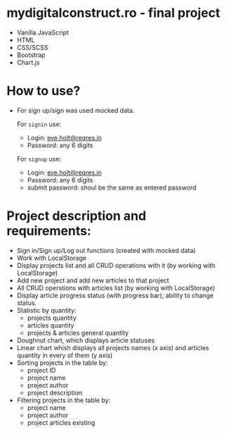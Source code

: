# mydigitalconstruct.ro - final project

- Vanilla JavaScript
- HTML
- CSS/SCSS
- Bootstrap
- Chart.js

# How to use?

- For sign up/sign was used mocked data.

  For ``signin`` use:
  - Login: eve.holt@reqres.in
  - Password: any 6 digits
 
  For ``signup`` use:
  - Login: eve.holt@reqres.in
  - Password: any 6 digits
  - submit password: shoul be the same as entered password

# Project description and requirements:
  - Sign in/Sign up/Log out functions (created with mocked data)
  - Work with LocalStorage
  - Display projects list and all CRUD operations with it (by working with LocalStorage)
  - Add new project and add new articles to that project
  - All CRUD operstions with articles list (by working with LocalStorage)
  - Display article progress status (with progress bar), ability to change status.
  - Statistic by quantity:
    - projects quantity
    - articles quantity
    - projects & articles general quantity
  - Doughnut chart, which displays article statuses
  - Linear chart whish displays all projects names (x axis) and articles quantity in every of them (y axis)
  - Sorting projects in the table by:
    - project ID
    - project name
    - project author
    - project description
  - Filtering projects in the table by:
    - project name
    - project author
    - project articles existing
